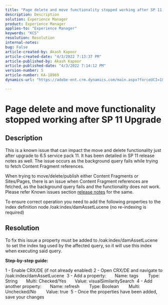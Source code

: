```yaml
---
title: "Page delete and move functionality stopped working after SP 11 Upgrade"
description: Description
solution: Experience Manager
product: Experience Manager
applies-to: "Experience Manager"
keywords: "KCS"
resolution: Resolution
internal-notes: 
bug: False
article-created-by: Akash Kapoor
article-created-date: "4/3/2022 7:13:37 PM"
article-published-by: Akash Kapoor
article-published-date: "4/3/2022 7:14:12 PM"
version-number: 5
article-number: KA-18969
dynamics-url: "https://adobe-ent.crm.dynamics.com/main.aspx?forceUCI=1&pagetype=entityrecord&etn=knowledgearticle&id=bdedee26-82b3-ec11-983f-000d3a5d09d6"

---
```

# Page delete and move functionality stopped working after SP 11 Upgrade

## Description


This is a known issue that can impact the move and delete functionality just after upgrade to 6.5 service pack 11. It has been detailed in SP 11 release notes as well. The issue occurs as the background query fails while trying to fetch Content Fragment references.

When trying to move/delete/publish either Content Fragments or Sites/Pages, there is an issue when Content Fragment references are fetched, as the background query fails and the functionality does not work.
 Please refer Known issues section [release notes](https://experienceleague.adobe.com/docs/experience-manager-65/release-notes/service-pack/sp-release-notes.html#known-issues) for the same.

To ensure correct operation you need to add the following properties to the index definition node /oak:index/damAssetLucene (no re-indexing is required)


## Resolution


To fix this issue a property must be added to /oak:index/damAssetLucene  to set the index tag used by the affected query, so it will use this index when executing said query.

<b>Step-by-step guide:</b>

1 - Enable CRX/DE (if not already enabled)
 2 - Open CRX/DE and navigate to /oak:index/damAssetLucene 
 3 - Add a property:
       Name: tags 
       Type: String
       Multi: Checked/Yes 
      Value: visualSimilaritySearch 
 4 - Add another property:
       Name: refresh 
       Type: Boolean 
       Multi: Unchecked/No 
       Value: true 
 5 - Once the properties have been added, save your changes
